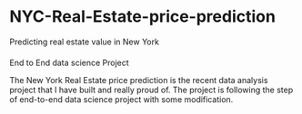 # NYC-Real-Estate-price-prediction

Predicting real estate value in New York
####
  End to End data science Project
  
  The New York Real Estate price prediction is the recent data analysis project that I have built and really proud of. The project is following the step of end-to-end data science project with some modification.

